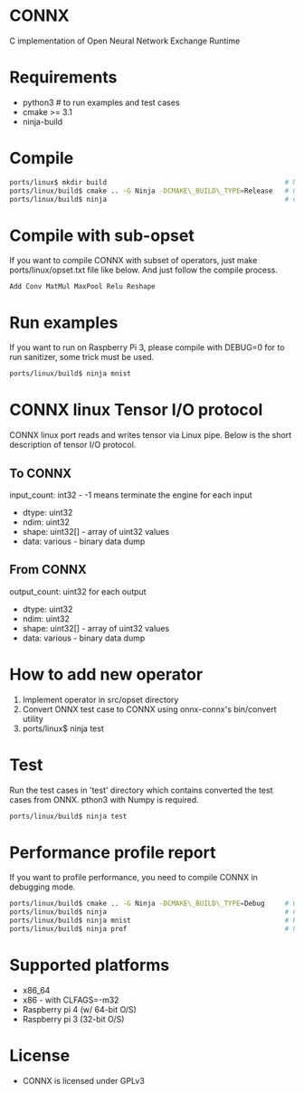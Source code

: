 # CONNX
C implementation of Open Neural Network Exchange Runtime

# Requirements
 * python3         # to run examples and test cases
 * cmake >= 3.1
 * ninja-build

# Compile
~~~sh
ports/linux$ mkdir build                                            # Make build directory
ports/linux/build$ cmake .. -G Ninja -DCMAKE\_BUILD\_TYPE=Release   # Generate build files
ports/linux/build$ ninja                                            # Compile
~~~

# Compile with sub-opset
If you want to compile CONNX with subset of operators, just make ports/linux/opset.txt file like below.
And just follow the compile process.

~~~
Add Conv MatMul MaxPool Relu Reshape
~~~

# Run examples
If you want to run on Raspberry Pi 3, please compile with DEBUG=0 for to run sanitizer, some trick must be used.

~~~sh
ports/linux/build$ ninja mnist
~~~

# CONNX linux Tensor I/O protocol
CONNX linux port reads and writes tensor via Linux pipe. Below is the short description of tensor I/O protocol.

## To CONNX
input\_count: int32 - -1 means terminate the engine
for each input
 * dtype: uint32
 * ndim: uint32
 * shape: uint32[] - array of uint32 values
 * data: various - binary data dump

## From CONNX
output\_count: uint32
for each output
 * dtype: uint32
 * ndim: uint32
 * shape: uint32[] - array of uint32 values
 * data: various - binary data dump

# How to add new operator
 1. Implement operator in src/opset directory
 2. Convert ONNX test case to CONNX using onnx-connx's bin/convert utility
 3. ports/linux$ ninja test

# Test
Run the test cases in 'test' directory which contains converted the test cases from ONNX.
pthon3 with Numpy is required.

~~~sh
ports/linux/build$ ninja test
~~~

# Performance profile report
If you want to profile performance, you need to compile CONNX in debugging mode.

~~~sh
ports/linux/build$ cmake .. -G Ninja -DCMAKE\_BUILD\_TYPE=Debug     # Generate build files
ports/linux/build$ ninja                                            # Compile
ports/linux/build$ ninja mnist                                      # Run an any example
ports/linux/build$ ninja prof                                       # Print performance profile report
~~~

# Supported platforms
 * x86\_64
 * x86 - with CLFAGS=-m32
 * Raspberry pi 4 (w/ 64-bit O/S)
 * Raspberry pi 3 (32-bit O/S)

# License
 * CONNX is licensed under GPLv3
